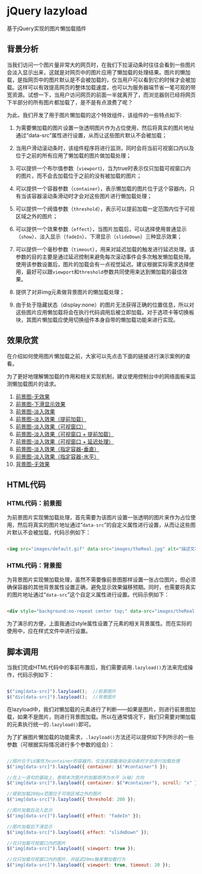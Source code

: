 # jQuery lazyload

基于jQuery实现的图片懒加载插件

## 背景分析

当我们访问一个图片量非常大的网页时，在我们下拉滚动条时往往会看到一些图片会淡入显示出来，这就是对网页中的图片应用了懒加载的处理结果。图片的懒加载，是指网页中的图片默认是不会被加载的，仅当用户可以看到它的时候才会被加载。这样可以有效提高网页的整体加载速度，也可以为服务器端节省一笔可观的带宽资源。试想一下，当用户访问网页的前面一半就离开了，而浏览器则已经将网页下半部分的所有图片都加载了，是不是有点浪费了呢？

为此，我们开发了用于图片懒加载的这个特效组件，该组件的一些特点如下:

1. 为需要懒加载的图片设置一张透明图片作为占位使用，然后将真实的图片地址通过“data-src”属性进行设置，从而让这些图片默认不会被加载；

2. 当用户滑动滚动条时，该组件程序将进行监测，同时会将当前可视窗口内以及位于之前的所有应用了懒加载的图片做加载处理；

3. 可以提供一个布尔值参数（`viewport`)，当为true时表示仅只加载可视窗口内的图片，而不会去加载位于之前的没有被加载的图片；

4. 可以提供一个容器参数（`container`），表示懒加载的图片位于这个容器内，只有当该容器滚动条滑动时才会对这些图片进行懒加载处理；

5. 可以提供一个阀值参数（`threshold`），表示可以提前加载一定范围内位于可视区域之外的图片；

6. 可以提供一个效果参数（`effect`），当图片加载后，可以选择使用普通显示（`show`）、淡入显示（`fadeIn`）、下滑显示（`slideDown`）三种显示效果；

7. 可以提供一个毫秒参数（`timeout`），用来对延迟加载的触发进行延迟处理。该参数的目的主要是通过延迟控制来避免每次滚动事件会多次触发懒加载处理。使用该参数设置后，图片的加载会有一点视觉延迟。建议根据实际需求选择使用，最好可以跟`viewport`和`threshold`参数共同使用来达到懒加载的最佳效果。

8. 提供了对非img元素做背景图片的懒加载处理；

9. 由于处于隐藏状态（display:none）的图片无法获得正确的位置信息，所以对这些图片应用懒加载将会在执行代码调用后被立即加载。对于选项卡等切换板块，其图片懒加载应使用切换组件本身自带的懒加载功能来进行实现。

## 效果欣赏

在介绍如何使用图片懒加载之前，大家可以先点击下面的链接进行演示案例的查看。

为了更好地理解懒加载的作用和相关实现机制，建议使用控制台中的网络面板来监测懒加载图片的请求。

1. [前景图-无效果](http://www.fedlife.cn/demo/jquery/jquery-lazyload/fore-none.html)
2. [前景图-下滑显示效果](http://www.fedlife.cn/demo/jquery/jquery-lazyload/fore-slidedown.html)
3. [前景图-淡入效果](http://www.fedlife.cn/demo/jquery/jquery-lazyload/fore-fadeIn.html)
4. [前景图-淡入效果（提前加载）](http://www.fedlife.cn/demo/jquery/jquery-lazyload/fore-fadeIn-threshold.html)
5. [前景图-淡入效果（可视窗口）](http://www.fedlife.cn/demo/jquery/jquery-lazyload/fore-fadeIn-viewport.html)
6. [前景图-淡入效果（可视窗口 + 提前加载）](http://www.fedlife.cn/demo/jquery/jquery-lazyload/fore-fadeIn-viewport-threshold.html)
7. [前景图-淡入效果（可视窗口 + 延迟处理）](http://www.fedlife.cn/demo/jquery/jquery-lazyload/fore-fadeIn-viewport-timeout.html)
8. [前景图-淡入效果（指定容器-垂直）](http://www.fedlife.cn/demo/jquery/jquery-lazyload/fore-fadeIn-container-scrolly.html)
9. [前景图-淡入效果（指定容器-水平）](http://www.fedlife.cn/demo/jquery/jquery-lazyload/fore-fadeIn-container-scrollx.html) 
10. [背景图-无效果](http://www.fedlife.cn/demo/jquery/jquery-lazyload/back-none.html)

## HTML代码

### HTML代码：前景图

为前景图片实现懒加载处理，首先需要为该图片设置一张透明的图片来作为占位使用，然后将真实的图片地址通过“`data-src`”的自定义属性进行设置，从而让这些图片默认不会被加载，代码示例如下：

```html

<img src="images/default.gif" data-src="images/theReal.jpg" alt="描述文本" />

```

### HTML代码：背景图

为背景图片实现懒加载处理，虽然不需要像前景图那样设置一张占位图片，但必须确保容器的其他背景属性设置正确，避免显示效果偏移预期。同时，也需要将真实的图片地址通过“`data-src`”这个自定义属性进行设置。代码示例如下：

```html

<div style="background:no-repeat center top;" data-src="images/theReal.jpg">内容</div>

```

为了演示的方便，上面我通过style属性设置了元素的相关背景属性。而在实际的使用中，应在样式文件中进行设置。

## 脚本调用

当我们完成HTML代码中的事前布置后，我们需要调用`.lazyload()`方法来完成操作，代码示例如下：

```js

$("img[data-src]").lazyload();  //前景图片
$("div[data-src]").lazyload();  //背景图片

```

在lazyload中，我们对懒加载的元素进行了判断——如果是图片，则进行前景图加载，如果不是图片，则进行背景图加载。所以在通常情况下，我们只需要对懒加载的元素执行统一的`.lazyload()`即可。

为了扩展图片懒加载的功能需求，`.lazyload()`方法还可以提供如下列所示的一些参数（可根据实际情况进行多个参数的组合）：

```js

//图片位于id属性为container的容器内，仅当该容器滑动滚动条时才会进行加载处理
$("img[data-src]").lazyload({ container: $("#container") });

//在上一语句的基础上，表明本次图片的加载顺序为水平（x轴）方向
$("img[data-src]").lazyload({ container: $("#container"), scroll: "x" });

//提前加载200px范围位于可视区域之外的图片
$("img[data-src]").lazyload({ threshold: 200 });

//图片加载后淡入显示
$("img[data-src]").lazyload({ effect: "fadeIn" });

//图片加载后下滑显示
$("img[data-src]").lazyload({ effect: "slideDown" });

//仅只加载可视窗口内的图片
$("img[data-src]").lazyload({ viewport: true });

//仅只加载可视窗口内的图片，并延迟20ms触发懒加载行为
$("img[data-src]").lazyload({ viewport: true, timeout: 20 });

```